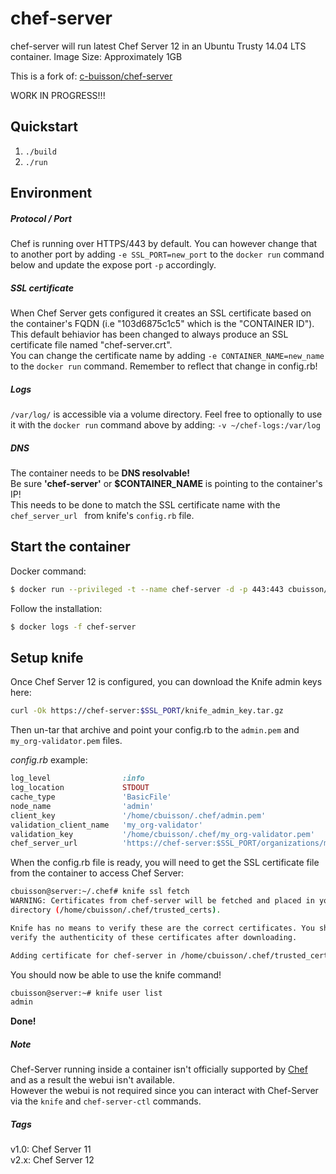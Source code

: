 # chef-server

chef-server will run latest Chef Server 12 in an Ubuntu Trusty 14.04 LTS container.
Image Size: Approximately 1GB

This is a fork of: [c-buisson/chef-server](https://github.com/c-buisson/chef-server)

WORK IN PROGRESS!!!

## Quickstart

1. `./build`
2. `./run`

## Environment
##### Protocol / Port
Chef is running over HTTPS/443 by default.
You can however change that to another port by adding `-e SSL_PORT=new_port` to the `docker run` command below and update the expose port `-p` accordingly.

##### SSL certificate
When Chef Server gets configured it creates an SSL certificate based on the container's FQDN (i.e "103d6875c1c5" which is the "CONTAINER ID"). This default behiavior has been changed to always produce an SSL certificate file named "chef-server.crt".  
You can change the certificate name by adding  `-e CONTAINER_NAME=new_name` to the `docker run` command. Remember to reflect that change in config.rb!

##### Logs
`/var/log/` is accessible via a volume directory. Feel free to optionally to use it with the `docker run` command above by adding: `-v ~/chef-logs:/var/log`

##### DNS
The container needs to be **DNS resolvable!**  
Be sure **'chef-server'** or **$CONTAINER_NAME** is pointing to the container's IP!  
This needs to be done to match the SSL certificate name with the `chef_server_url ` from knife's `config.rb` file.

## Start the container
Docker command:

```bash
$ docker run --privileged -t --name chef-server -d -p 443:443 cbuisson/chef-server
```

Follow the installation:

```bash
$ docker logs -f chef-server
```

## Setup knife

Once Chef Server 12 is configured, you can download the Knife admin keys here:

```bash
curl -Ok https://chef-server:$SSL_PORT/knife_admin_key.tar.gz
```

Then un-tar that archive and point your config.rb to the `admin.pem` and `my_org-validator.pem` files.

*config.rb* example:

```ruby
log_level                :info
log_location             STDOUT
cache_type               'BasicFile'
node_name                'admin'
client_key               '/home/cbuisson/.chef/admin.pem'
validation_client_name   'my_org-validator'
validation_key           '/home/cbuisson/.chef/my_org-validator.pem'
chef_server_url          'https://chef-server:$SSL_PORT/organizations/my_org'
```

When the config.rb file is ready, you will need to get the SSL certificate file from the container to access Chef Server:

```bash
cbuisson@server:~/.chef# knife ssl fetch
WARNING: Certificates from chef-server will be fetched and placed in your trusted_cert
directory (/home/cbuisson/.chef/trusted_certs).

Knife has no means to verify these are the correct certificates. You should
verify the authenticity of these certificates after downloading.

Adding certificate for chef-server in /home/cbuisson/.chef/trusted_certs/chef-server.crt
```

You should now be able to use the knife command!
```bash
cbuisson@server:~# knife user list
admin
```
**Done!**

##### Note
Chef-Server running inside a container isn't officially supported by [Chef](https://www.chef.io/about/) and as a result the webui isn't available.  
However the webui is not required since you can interact with Chef-Server via the `knife` and `chef-server-ctl` commands.

##### Tags
v1.0: Chef Server 11  
v2.x: Chef Server 12
